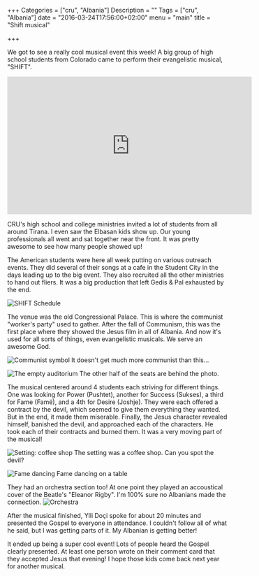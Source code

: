 +++
Categories = ["cru", "Albania"]
Description = ""
Tags = ["cru", "Albania"]
date = "2016-03-24T17:56:00+02:00"
menu = "main"
title = "Shift musical"

+++

We got to see a really cool musical event this week!  A big group of high school students from Colorado came to perform their evangelistic musical, "SHIFT".

<iframe src="https://www.facebook.com/plugins/video.php?href=https%3A%2F%2Fwww.facebook.com%2Funebesoj.org%2Fvideos%2Fvb.521502178022308%2F542761429229716%2F%3Ftype%3D3&show_text=0&width=560" width="560" height="315" style="border:none;overflow:hidden" scrolling="no" frameborder="0" allowTransparency="true" allowFullScreen="true"></iframe>

CRU's high school and college ministries invited a lot of students from all around Tirana.  I even saw the Elbasan kids show up.  Our young professionals all went and sat together near the front.  It was pretty awesome to see how many people showed up!

The American students were here all week putting on various outreach events.  They did several of their songs at a cafe in the Student City in the days leading up to the big event.  They also recruited all the other ministries to hand out fliers.  It was a big production that left Gedis & Pal exhausted by the end.

![SHIFT Schedule](/images/musical_2016/schedule.jpg)

The venue was the old Congressional Palace.  This is where the communist "worker's party" used to gather.  After the fall of Communism, this was the first place where they showed the Jesus film in all of Albania.  And now it's used for all sorts of things, even evangelistic musicals.  We serve an awesome God.

![Communist symbol](/images/musical_2016/communist_symbol.640x.jpg)
<span class="img-footer">It doesn't get much more communist than this...</span>

![The empty auditorium](/images/musical_2016/auditorium_empty.jpg)
<span class="img-footer">The other half of the seats are behind the photo.</span>

The musical centered around 4 students each striving for different things.  One was looking for Power (Pushtet), another for Success (Sukses), a third for Fame (Famë), and a 4th for Desire (Joshje).  They were each offered a contract by the devil, which seemed to give them everything they wanted.  But in the end, it made them miserable.  Finally, the Jesus character revealed himself, banished the devil, and approached each of the characters.  He took each of their contracts and burned them.  It was a very moving part of the musical!

![Setting: coffee shop](/images/musical_2016/coffee_shop.640x.jpg)
<span class="img-footer">The setting was a coffee shop.  Can you spot the devil?</span>

![Fame dancing](/images/musical_2016/musical_fame.640x.jpg)
<span class="img-footer">Fame dancing on a table</span>

They had an orchestra section too!  At one point they played an accoustical cover of the Beatle's "Eleanor Rigby".  I'm 100% sure no Albanians made the connection.
![Orchestra](/images/musical_2016/orchestra.640x.jpg)

After the musical finished, Ylli Doçi spoke for about 20 minutes and presented the Gospel to everyone in attendance.  I couldn't follow all of what he said, but I was getting parts of it.  My Albanian is getting better!

It ended up being a super cool event!  Lots of people heard the Gospel clearly presented.  At least one person wrote on their comment card that they accepted Jesus that evening!  I hope those kids come back next year for another musical.